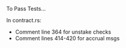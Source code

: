 To Pass Tests...

In contract.rs:
- Comment line 364 for unstake checks
- Comment lines 414-420 for accrual msgs